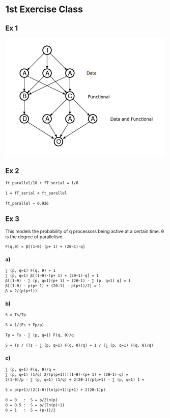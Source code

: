 # 1st Exercise Class

## Ex 1

![Image1](https://github.com/Mrrvm/CPD/blob/master/Labs/Lab4/ex1.png)

## Ex 2

```
ft_parallel/10 + fT_serial = 1/6

1 = fT_serial + ft_parallel

ft_parallel ~ 0.926
```

## Ex 3

This models the probability of q processors being active at a certain time.  θ is the degree of parallelism.

```
F(q,θ) = β[(1−θ)·(p+ 1) + (2θ−1)·q]

```

### a)

```
∑ (p, q=1) F(q, θ) = 1
∑ (p, q=1) β[(1−θ)·(p+ 1) + (2θ−1)·q] = 1
β[(1−θ) · ∑ (p, q=1)(p+ 1) + (2θ−1) · ∑ (p, q=1) q] = 1
β[(1−θ) · p(p+ 1) + (2θ−1) · p(p+1)/2] = 1
β = 2/(p(p+1))

```

### b)

```
S = Ts/Tp

S = 1/(Fs + Fp/p)

Tp = Ts · ∑ (p, q=1) F(q, θ)/q

S = Ts / (Ts · ∑ (p, q=1) F(q, θ)/q) = 1 / (∑ (p, q=1) F(q, θ)/q)

```

### c)

```
∑ (p, q=1) F(q, θ)/q =
∑ (p, q=1) (1/q) 2/(p(p+1))[(1−θ)·(p+ 1) + (2θ−1)·q] = 
2(1-θ)/p · ∑ (p, q=1) (1/q) + 2(2θ-1)/p(p+1) · ∑ (p, q=1) 1 = 

S = p(p+1)/(2(1-θ)(ln(p)+1)(p+1) + 2(2θ-1)p)

θ = 0   :  S = p/2ln(p)
θ = 0.5 :  S = p/(ln(p)+1)
θ = 1   :  S = (p+1)/2
```




